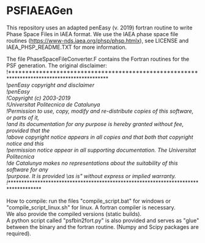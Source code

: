 # PSFIAEAGen
This repository uses an adapted penEasy (v. 2019) fortran routine to write Phase Space Files in IAEA format.
We use the IAEA phase space file routines (https://www-nds.iaea.org/phsp/phsp.htmlx), see LICENSE and IAEA_PHSP_README.TXT for more information.

The file PhaseSpaceFileConverter.F contains the Fortran routines for the PSF generation. The original disclaimer: \
!********************************************************************************************* \
!*penEasy copyright and disclaimer \
!*penEasy \
!*Copyright (c) 2003-2019 \
!*Universitat Politecnica de Catalunya \
!*Permission to use, copy, modify and re-distribute copies of this software, or parts of it,\
!*and its documentation for any purpose is hereby granted without fee, provided that the \
!*above copyright notice appears in all copies and that both that copyright notice and this \
!*permission notice appear in all supporting documentation. The Universitat Politecnica \
!*de Catalunya makes no representations about the suitability of this software for any \
!*purpose. It is provided \as is" without express or implied warranty. \
!**********************************************************************************************

How to compile: run the files "compile_script.bat" for windows or "compile_script_linux.sh" for linux. A fortran compiler is necessary.\
We also provide the compiled versions (static builds).\
A python script called "psfbin2fort.py" is also provided and serves as "glue" between the binary and the fortran routine. (Numpy and Scipy packages are required).



